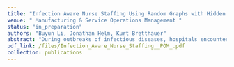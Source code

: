 ```yaml
---
title: "Infection Aware Nurse Staffing Using Random Graphs with Hidden Health Status"
venue: " Manufacturing & Service Operations Management "
status: "in_preparation"
authors: "Buyun Li, Jonathan Helm, Kurt Bretthauer"
abstract: "During outbreaks of infectious diseases, hospitals encounter significant challenges in making well-informed nurse staffing decisions. The dilemma during these outbreaks involves a simultaneous increase in inpatient admissions during disease outbreaks and a notably elevated rate of nurse absenteeism caused by infections. The unobservable nature of nurse infection time, incubation period, and number of nurses infected but yet to show symptoms adds complexity to understanding when and how nurses are infected. Lack of this critical information restricts hospital managers from implementing effective and informed operational strategies and staffing plans, limiting their ability to proactively address the staffing crisis during an outbreak. We develop a dynamic random graph model with hidden nurse health status to examine the interplay between staffing policies and infection transmission dynamics. Our model extends existing random graph frameworks by incorporating nurse health status (healthy, incubation, symptomatic) as a latent variable that is endogenously linked to the evolution of disease transmission networks. Within this framework, we design an estimation procedure that maps nurse characteristics to disease transmission rates across patient-to-nurse, nurse-to-nurse, and community-to-nurse interactions. This approach enables dynamic tracking of infection sources, locations, and timing. Using data from the IU-Health hospital system during the COVID-19 pandemic, we perform counterfactual analyses to assess the effectiveness of mitigation and staffing policies aimed at protecting nurses from infections. We find that hospitals can reduce nurse absenteeism due to infection by up to 25\% through improved staffing levels and workload management. Furthermore, when establishing dedicated units for the care of infectious patients, simply isolating infected patients is insufficient; it is crucial to assign a fixed group of nurses exclusively to these patients to minimize cross-infection."
pdf_link: /files/Infection_Aware_Nurse_Staffing__POM_.pdf
collection: publications
---
```

